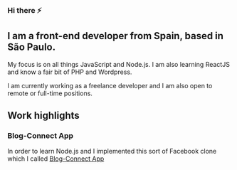 ### Hi there ⚡

<!--
**jorgeberen/jorgeberen** is a ✨ _special_ ✨ repository because its `README.md` (this file) appears on your GitHub profile.

Here are some ideas to get you started:

- 🔭 I’m currently working on ...
- 🌱 I’m currently learning ...
- 👯 I’m looking to collaborate on ...
- 🤔 I’m looking for help with ...
- 💬 Ask me about ...
- 📫 How to reach me: ...
- 😄 Pronouns: ...
- ⚡ Fun fact: ...
-->

## I am a front-end developer from Spain, based in São Paulo.

My focus is on all things JavaScript and Node.js. 
I am also learning ReactJS and know a fair bit of PHP and Wordpress. 

I am currently working as a freelance developer and I am also open to remote or full-time positions. 

## Work highlights

### Blog-Connect App
In order to learn Node.js and I implemented this sort of Facebook clone which I called [Blog-Connect App](https://github.com/jorgeberen/complex_app)


